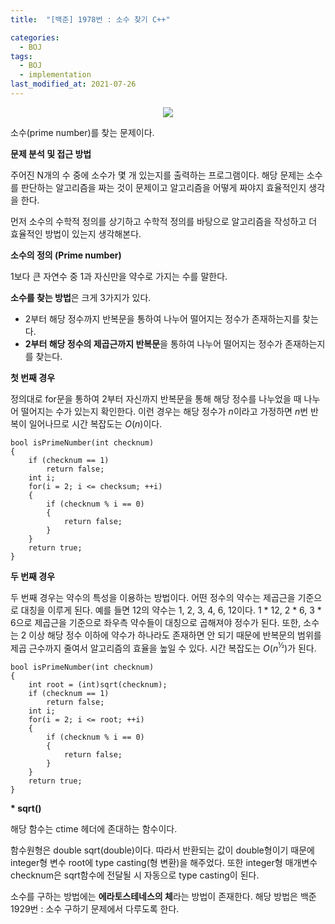 ```yaml
---
title:  "[백준] 1978번 : 소수 찾기 C++"

categories:
  - BOJ
tags:
  - BOJ
  - implementation
last_modified_at: 2021-07-26
---
```


<script type="text/x-mathjax-config">MathJax.Hub.Config({ tex2jax: {inlineMath: [['$','$'], ['\\(','\\)']]} });</script><script src="https://cdnjs.cloudflare.com/ajax/libs/mathjax/2.7.5/latest.js?config=TeX-MML-AM_CHTML"></script>



<p align="center">
<img src="C:\Users\bjybs\Desktop\JP\bjybs123.github.io\assets\image\BOJ\1978\1.png">
</p>

소수(prime number)를 찾는 문제이다.

**문제 분석 및 접근 방법**

주어진 N개의 수 중에 소수가 몇 개 있는지를 출력하는 프로그램이다. 해당 문제는 소수를 판단하는 알고리즘을 짜는 것이 문제이고 알고리즘을 어떻게 짜야지 효율적인지 생각을 한다.

먼저 소수의 수학적 정의를 상기하고 수학적 정의를 바탕으로 알고리즘을 작성하고 더 효율적인 방법이 있는지 생각해본다.

**소수의 정의 (Prime number)**

1보다 큰 자연수 중 1과 자신만을 약수로 가지는 수를 말한다.

**소수를 찾는 방법**은 크게 3가지가 있다. 

-   2부터 해당 정수까지 반복문을 통하여 나누어 떨어지는 정수가 존재하는지를 찾는다.
-   **2부터 해당 정수의 제곱근까지 반복문**을 통하여 나누어 떨어지는 정수가 존재하는지를 찾는다.

**첫 번째 경우**

정의대로 for문을 통하여 2부터 자신까지 반복문을 통해 해당 정수를 나누었을 때 나누어 떨어지는 수가 있는지 확인한다. 이런 경우는 해당 정수가 $n$이라고 가정하면 $n$번 반복이 일어나므로 시간 복잡도는 $O$($n$)이다.

```
bool isPrimeNumber(int checknum)
{
	if (checknum == 1)
		return false;
	int i;
	for(i = 2; i <= checksum; ++i)
	{
		if (checknum % i == 0)
		{
			return false;
		}
	}
	return true;
}
```

**두 번째 경우**

두 번째 경우는 약수의 특성을 이용하는 방법이다. 어떤 정수의 약수는 제곱근을 기준으로 대칭을 이루게 된다. 예를 들면 12의 약수는 1, 2, 3, 4, 6, 12이다. 1 \* 12, 2 \* 6, 3 \* 6으로 제곱근을 기준으로 좌우측 약수들이 대칭으로 곱해져야 정수가 된다. 또한, 소수는 2 이상 해당 정수 이하에 약수가 하나라도 존재하면 안 되기 때문에 반복문의 범위를 제곱 근수까지 줄여서 알고리즘의 효율을 높일 수 있다. 시간 복잡도는 $O$($n^½$)가 된다.

```
bool isPrimeNumber(int checknum)
{
	int root = (int)sqrt(checknum);
	if (checknum == 1)
		return false;
	int i;
	for(i = 2; i <= root; ++i)
	{
		if (checknum % i == 0)
		{
			return false;
		}
	}
	return true;
}
```

**\* sqrt()**

해당 함수는 ctime 헤더에 존대하는 함수이다. 

함수원형은 double sqrt(double)이다. 따라서 반환되는 값이 double형이기 때문에 integer형 변수 root에 type casting(형 변환)을 해주었다. 또한 integer형 매개변수 checknum은 sqrt함수에 전달될 시 자동으로 type casting이 된다. 

소수를 구하는 방법에는 **에라토스테네스의 체**라는 방법이 존재한다. 해당 방법은 백준 1929번 : 소수 구하기 문제에서 다루도록 한다.